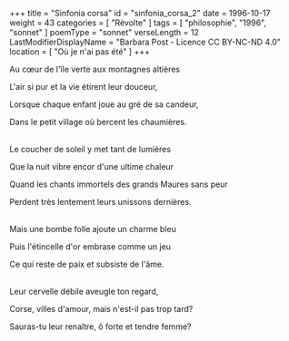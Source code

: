 +++
title = "Sinfonia corsa"
id = "sinfonia_corsa_2"
date = 1996-10-17
weight = 43
categories = [ "Révolte" ]
tags = [ "philosophie", "1996", "sonnet" ]
poemType = "sonnet"
verseLength = 12
LastModifierDisplayName = "Barbara Post - Licence CC BY-NC-ND 4.0"
location = [ "Où je n'ai pas été" ]
+++

Au cœur de l'île verte aux montagnes altières

L'air si pur et la vie étirent leur douceur,

Lorsque chaque enfant joue au gré de sa candeur,

Dans le petit village où bercent les chaumières.

 \
Le coucher de soleil y met tant de lumières

Que la nuit vibre encor d'une ultime chaleur

Quand les chants immortels des grands Maures sans peur

Perdent très lentement leurs unissons dernières.

 \
Mais une bombe folle ajoute un charme bleu

Puis l'étincelle d'or embrase comme un jeu

Ce qui reste de paix et subsiste de l'âme.

 \
Leur cervelle débile aveugle ton regard,

Corse, villes d'amour, mais n'est-il pas trop tard?

Sauras-tu leur renaître, ô forte et tendre femme?
